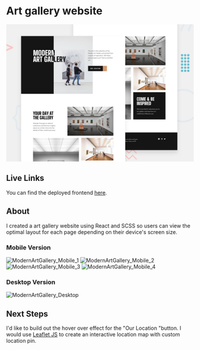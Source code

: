 # Art gallery website

![Design preview for the Art gallery website coding challenge](./preview.jpg)

## Live Links

You can find the deployed frontend [here](https://art-gallery-website.onrender.com/).

## About

I created a art gallery website using React and SCSS so users can view the optimal layout for each page depending on their device's screen size. 

### Mobile Version
<img width="187" alt="ModernArtGallery_Mobile_1" src="https://github.com/clarisse-fong/art-gallery-website/assets/52180173/08e9fae8-0ee7-4407-bedc-04b6e48e344f">
<img width="205" alt="ModernArtGallery_Mobile_2" src="https://github.com/clarisse-fong/art-gallery-website/assets/52180173/c00d8331-4d3a-405f-9e8a-9ff9a4eb7405">
<img width="240" alt="ModernArtGallery_Mobile_3" src="https://github.com/clarisse-fong/art-gallery-website/assets/52180173/8de5b9e5-30fc-47dc-9651-ce5d7b438548">
<img width="225" alt="ModernArtGallery_Mobile_4" src="https://github.com/clarisse-fong/art-gallery-website/assets/52180173/1c61be54-1d54-433c-8e1f-3ecc3adce473">




### Desktop Version
<img width="800" alt="ModernArtGallery_Desktop" src="https://github.com/clarisse-fong/art-gallery-website/assets/52180173/6b276ce3-b4a2-4157-8414-a77e4c28869b">

## Next Steps
I'd like to build out the hover over effect for the "Our Location "button. I would use [Leaflet JS](https://leafletjs.com/) to create an interactive location map with custom location pin. 


